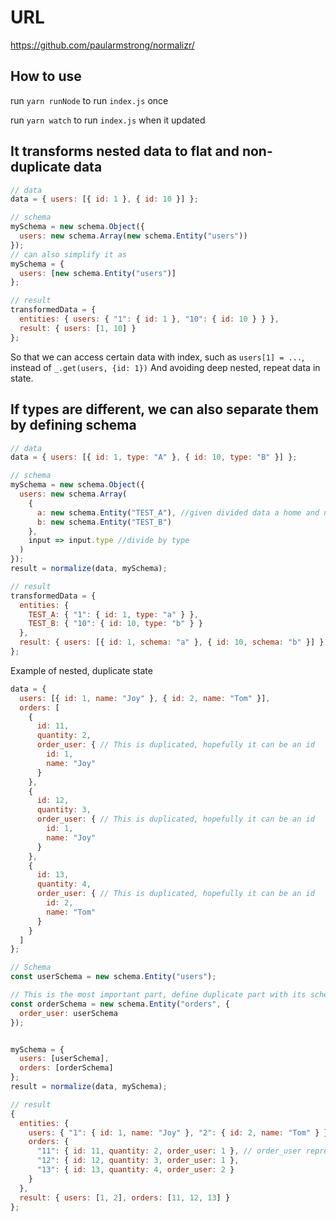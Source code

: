 # URL

<https://github.com/paularmstrong/normalizr/>

## How to use

run `yarn runNode` to run `index.js` once

run `yarn watch` to run `index.js` when it updated

## It transforms nested data to flat and non-duplicate data

```javascript
// data
data = { users: [{ id: 1 }, { id: 10 }] };

// schema
mySchema = new schema.Object({
  users: new schema.Array(new schema.Entity("users"))
});
// can also simplify it as
mySchema = {
  users: [new schema.Entity("users")]
};

// result
transformedData = {
  entities: { users: { "1": { id: 1 }, "10": { id: 10 } } },
  result: { users: [1, 10] }
};
```

So that we can access certain data with index, such as `users[1] = ...`, instead of `_.get(users, {id: 1})`
And avoiding deep nested, repeat data in state.

## If types are different, we can also separate them by defining schema

```javascript
// data
data = { users: [{ id: 1, type: "A" }, { id: 10, type: "B" }] };

// schema
mySchema = new schema.Object({
  users: new schema.Array(
    {
      a: new schema.Entity("TEST_A"), //given divided data a home and name of object
      b: new schema.Entity("TEST_B")
    },
    input => input.type //divide by type
  )
});
result = normalize(data, mySchema);

// result
transformedData = {
  entities: {
    TEST_A: { "1": { id: 1, type: "a" } },
    TEST_B: { "10": { id: 10, type: "b" } }
  },
  result: { users: [{ id: 1, schema: "a" }, { id: 10, schema: "b" }] }
};
```

Example of nested, duplicate state

```javascript
data = {
  users: [{ id: 1, name: "Joy" }, { id: 2, name: "Tom" }],
  orders: [
    {
      id: 11,
      quantity: 2,
      order_user: { // This is duplicated, hopefully it can be an id
        id: 1,
        name: "Joy"
      }
    },
    {
      id: 12,
      quantity: 3,
      order_user: { // This is duplicated, hopefully it can be an id
        id: 1,
        name: "Joy"
      }
    },
    {
      id: 13,
      quantity: 4,
      order_user: { // This is duplicated, hopefully it can be an id
        id: 2,
        name: "Tom"
      }
    }
  ]
};

// Schema
const userSchema = new schema.Entity("users");

// This is the most important part, define duplicate part with its schema
const orderSchema = new schema.Entity("orders", {
  order_user: userSchema
});


mySchema = {
  users: [userSchema],
  orders: [orderSchema]
};
result = normalize(data, mySchema);

// result
{
  entities: {
    users: { "1": { id: 1, name: "Joy" }, "2": { id: 2, name: "Tom" } },
    orders: {
      "11": { id: 11, quantity: 2, order_user: 1 }, // order_user represent by its id now!
      "12": { id: 12, quantity: 3, order_user: 1 },
      "13": { id: 13, quantity: 4, order_user: 2 }
    }
  },
  result: { users: [1, 2], orders: [11, 12, 13] }
};

```
